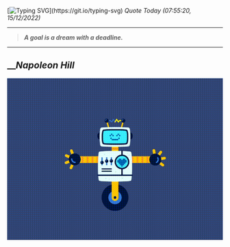 [![Typing SVG](https://readme-typing-svg.herokuapp.com?font=Press+Start+2P&color=C2F784&size=35&width=900&height=100&lines=Hello+World%2C+I'm+Hung+!)](https://git.io/typing-svg) 
_Quote Today (07:55:20, 15/12/2022)_
___
>**_A goal is a dream with a deadline._**
___

## __**_Napoleon Hill_**

![RobotDance](src/assets/images/robot-dancing-dribble.gif?style=center)
